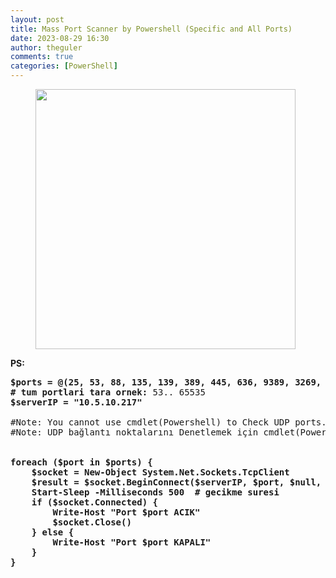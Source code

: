 ```yaml
---
layout: post
title: Mass Port Scanner by Powershell (Specific and All Ports)
date: 2023-08-29 16:30
author: theguler
comments: true
categories: [PowerShell]
---
```

<!-- wp:image {"id":2148,"width":"416px","height":"auto","sizeSlug":"large","linkDestination":"none"} -->
<figure class="wp-block-image size-large is-resized"><img src="https://farukguler.com/assets/post_images/powershell-as-admin.webp?w=1024" alt="" class="wp-image-2148" style="width:416px;height:auto" /></figure>
<!-- /wp:image -->

<!-- wp:paragraph -->
<p><strong>PS:</strong></p>
<!-- /wp:paragraph -->

<!-- wp:preformatted -->
<pre class="wp-block-preformatted"><strong>$ports = @(25, 53, 88, 135, 139, 389, 445, 636, 9389, 3269, 5722, 123, 464)
# tum portlari tara ornek: </strong>53.. 65535<strong>
$serverIP = "10.5.10.217"
</strong>
#Note: You cannot use cmdlet(Powershell) to Check UDP ports.
#Note: UDP bağlantı noktalarını Denetlemek için cmdlet(Powershell) kullanamazsınız.

<strong>
foreach ($port in $ports) {
    $socket = New-Object System.Net.Sockets.TcpClient
    $result = $socket.BeginConnect($serverIP, $port, $null, $null)
    Start-Sleep -Milliseconds 500  # gecikme suresi
    if ($socket.Connected) {
        Write-Host "Port $port ACIK"
        $socket.Close()
    } else {
        Write-Host "Port $port KAPALI"
    }
}</strong></pre>
<!-- /wp:preformatted -->
